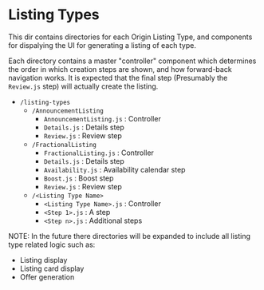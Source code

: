 # Listing Types

This dir contains directories for each Origin Listing Type, and components for dispalying the UI for generating a listing of each type.

Each directory contains a master "controller" component which determines the order in which creation steps are shown, and how forward-back navigation works. It is expected that the final step (Presumably the `Review.js` step) will actually create the listing.

- `/listing-types`
	- `/AnnouncementListing`
		- `AnnouncementListing.js` : Controller
		- `Details.js` : Details step
		- `Review.js` : Review step
	- `/FractionalListing`
		- `FractionalListing.js` : Controller
		- `Details.js` : Details step
		- `Availability.js` : Availability calendar step
		- `Boost.js` : Boost step
		- `Review.js` : Review step
	- `/<Listing Type Name>`
		- `<Listing Type Name>.js` : Controller
		- `<Step 1>.js` : A step
		- `<Step n>.js` : Additional steps

NOTE: In the future there directories will be expanded to include all listing type related logic such as:

- Listing display
- Listing card display
- Offer generation
